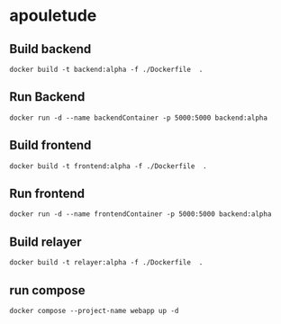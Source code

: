 # apouletude

## Build backend

```docker build -t backend:alpha -f ./Dockerfile  .```

## Run Backend

```docker run -d --name backendContainer -p 5000:5000 backend:alpha```


## Build frontend

```docker build -t frontend:alpha -f ./Dockerfile  .```

## Run frontend

```docker run -d --name frontendContainer -p 5000:5000 backend:alpha```



## Build relayer

```docker build -t relayer:alpha -f ./Dockerfile  .```



## run compose

```docker compose --project-name webapp up -d```